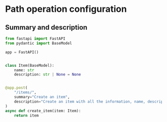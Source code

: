 # Path operation configuration

## Summary and description

```python
from fastapi import FastAPI
from pydantic import BaseModel

app = FastAPI()


class Item(BaseModel):
    name: str
    description: str | None = None


@app.post(
    "/items/",
    summary="Create an item",
    description="Create an item with all the information, name, description, price, tax and a set of unique tags",
)
async def create_item(item: Item):
    return item
```

